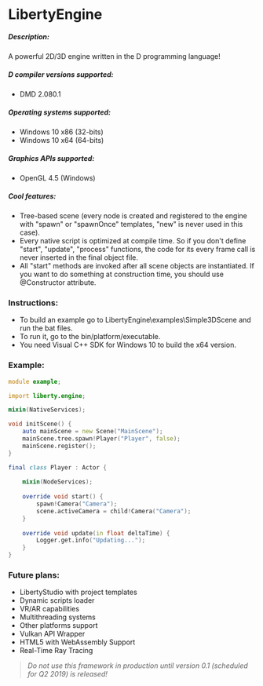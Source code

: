 # LibertyEngine
##### Description:
A powerful 2D/3D engine written in the D programming language!

##### D compiler versions supported:
* DMD 2.080.1

##### Operating systems supported:
* Windows 10 x86 (32-bits)
* Windows 10 x64 (64-bits)

##### Graphics APIs supported:
* OpenGL 4.5 (Windows)

##### Cool features:
* Tree-based scene (every node is created and registered to the engine with "spawn" or "spawnOnce" templates, "new" is never used in this case).
* Every native script is optimized at compile time. So if you don't define "start", "update", "process" functions, the code for its every frame call is never inserted in the final object file.
* All "start" methods are invoked after all scene objects are instantiated. If you want to do something at construction time, you should use @Constructor attribute.

### Instructions:
* To build an example go to LibertyEngine\examples\Simple3DScene and run the bat files.
* To run it, go to the bin/platform/executable.
* You need Visual C++ SDK for Windows 10 to build the x64 version.

### Example:
```D
module example;

import liberty.engine;

mixin(NativeServices);

void initScene() {
    auto mainScene = new Scene("MainScene");
    mainScene.tree.spawn!Player("Player", false);
    mainScene.register();
}

final class Player : Actor {
    
    mixin(NodeServices);
    
    override void start() {
        spawn!Camera("Camera");
        scene.activeCamera = child!Camera("Camera");
    }
    
    override void update(in float deltaTime) {
        Logger.get.info("Updating...");
    }
}

```

### Future plans:
* LibertyStudio with project templates
* Dynamic scripts loader
* VR/AR capabilities
* Multithreading systems
* Other platforms support
* Vulkan API Wrapper
* HTML5 with WebAssembly Support
* Real-Time Ray Tracing

> *Do not use this framework in production until version 0.1 (scheduled for Q2 2019) is released!*
